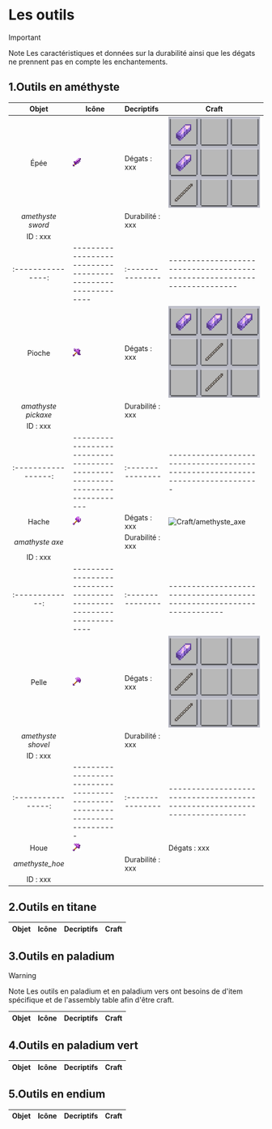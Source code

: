 # Les outils 

> [!IMPORTANT]
>Note
>Les caractéristiques et données sur la durabilité ainsi que les dégats ne prennent pas en compte les enchantements.

## 1.Outils en améthyste 

| Objet | Icône | Decriptifs | Craft | 
| :-----: | --- | :--------- | ----- |
| Épée | ![Icon/amethyste_sword](static/img/Icon/Tools/amethyst_sword.png) | Dégats : xxx     | ![Craft/amethyste_sword](static/img/items/Tools/Craft/amethyst_sword.png)|
| *amethyste sword* |                                                            | Durabilité : xxx |                                                                          |
| ID : xxx          |                                                            |                  |                                                                          |
| :---------------: | ---------------------------------------------------------- | :--------------- | ------------------------------------------------------------------------ |
| Pioche              | ![Icon/amethyste_pickaxe](static/img/Icon/Tools/amethyst_pickaxe.png) | Dégats : xxx     | ![Craft/amethyste_pickaxe](static/img/items/Tools/Craft/amethyst_pickaxe.png) |
| *amathyste pickaxe* |                                                                             | Durabilité : xxx |                                                                               |
| ID : xxx            |                                                                             |                  |                                                                               |
| :-----------------: | --------------------------------------------------------------------------- | :--------------- | ----------------------------------------------------------------------------- |
| Hache           | ![Icon/amethyste_axe](static/img/Icon/Tools/amethyst_axe.png) | Dégats : xxx     | ![Craft/amethyste_axe](Katsun1236/PaladiumBedrock.Wiki/static/img/Icon/Tools/amethyst_axe.png) |
| *amathyste axe* |                                                                     | Durabilité : xxx |                                                                       |
| ID : xxx        |                                                                     |                  |                                                                       |
| :-------------: | ------------------------------------------------------------------- | :--------------- | --------------------------------------------------------------------- | 
| Pelle              | ![Icon/amethyste_shovel](static/img/Icon/Tools/amethyst_shovel.png) | Dégats : xxx     | ![Craft/amethyste_shovel](static/img/items/Tools/Craft/amethyst_shovel.png)|
| *amethyste shovel* |                                                                           | Durabilité : xxx |                                                                            |          
| ID : xxx           |                                                                           |                  |                                                                            |
| :----------------: | ------------------------------------------------------------------------- | :--------------- | -------------------------------------------------------------------------- | 
| Houe            | ![Icon_amethyste_hoe](static/img/Icon/Tools/amethyst_hoe.png)| | Dégats : xxx     | ![Craft/amethyste_hoe](static/img/Items/Tools/Craft/amethyst_hoe.png) |
| *amethyste_hoe* |                          | Durabilité : xxx |                                                                       | 
| ID : xxx        |                          |                  |                                                                       |

## 2.Outils en titane

| Objet | Icône | Decriptifs | Craft | 
| :-----: | --- | :--------- | ----- |

## 3.Outils en paladium 

> [!WARNING]
> Note 
> Les outils en paladium et en paladium vers ont besoins de d'item spécifique et de l'assembly table afin d'être craft. 

| Objet | Icône | Decriptifs | Craft | 
| :-----: | --- | :--------- | ----- |

## 4.Outils en paladium vert

| Objet | Icône | Decriptifs | Craft | 
| :-----: | --- | :--------- | ----- |

## 5.Outils en endium 

| Objet | Icône | Decriptifs | Craft | 
| :-----: | --- | :--------- | ----- |